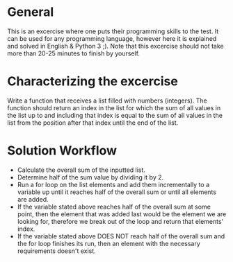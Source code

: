 # General
This is an excercise where one puts their programming skills to the test. It can be used for any programming language, however here it is explained and solved in English & Python 3 ;).
Note that this excercise should not take more than 20-25 minutes to finish by yourself.


# Characterizing the excercise
Write a function that receives a list filled with numbers (integers). The function should return an index in the list for which the sum of all values in the list up to and including that index is equal to the sum of all values in the list from the position after that index until the end of the list.


# Solution Workflow
* Calculate the overall sum of the inputted list.
* Determine half of the sum value by dividing it by 2.
* Run a for loop on the list elements and add them incrementally to a variable up until it reaches half of the overall sum or until all elements are added.
* If the variable stated above reaches half of the overall sum at some point, then the element that was added last would be the element we are looking for, therefore we break out of the loop and return that elements' index.
* If the variable stated above DOES NOT reach half of the overall sum and the for loop finishes its run, then an element with the necessary requirements doesn't exist.

